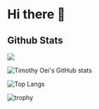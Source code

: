 # Hi there 👋


## Github Stats
<!-- Profile Views: https://github.com/antonkomarev/github-profile-views-counter -->
![](https://komarev.com/ghpvc/?username=timothyoei)

<!-- Github Stats: https://github.com/anuraghazra/github-readme-stats -->
![Timothy Oei's GitHub stats](https://github-readme-stats.vercel.app/api?username=timothyoei&count_private=true&show_icons=true&theme=transparent&hide_border=true)

<!-- Language Distribution: https://github.com/anuraghazra/github-readme-stats -->
![Top Langs](https://github-readme-stats.vercel.app/api/top-langs/?username=anuraghazra&layout=compact&theme=transparent&hide_border=true)

<!-- Github Profile Trophies: https://github.com/ryo-ma/github-profile-trophy -->
![trophy](https://github-profile-trophy.vercel.app/?username=timothyoei&theme=transparent&column=-1&no-bg=true&no-frame=true)

<!--
**timothyoei/timothyoei** is a ✨ _special_ ✨ repository because its `README.md` (this file) appears on your GitHub profile.

Here are some ideas to get you started:

- 🔭 I’m currently working on ...
- 🌱 I’m currently learning ...
- 👯 I’m looking to collaborate on ...
- 🤔 I’m looking for help with ...
- 💬 Ask me about ...
- 📫 How to reach me: ...
- 😄 Pronouns: ...
- ⚡ Fun fact: ...
-->
